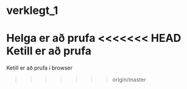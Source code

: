﻿# verklegt_1

Helga er að prufa
<<<<<<< HEAD
Ketill er að prufa
=======
Ketill er að prufa í browser
>>>>>>> origin/master
